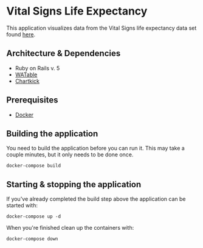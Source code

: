 # Vital Signs Life Expectancy

This application visualizes data from the Vital Signs life expectancy data set found [here](https://data.bayareametro.gov/dataset/Vital-Signs-Life-Expectancy-by-county/g26a-g4jw).

## Architecture & Dependencies

- Ruby on Rails v. 5
- [WATable](https://wootapa-watable.appspot.com/)
- [Chartkick](https://chartkick.com/)

## Prerequisites

- [Docker](https://www.docker.com/products/docker-desktop)

## Building the application

You need to build the application before you can run it. This may take a couple minutes, but it only needs to be done once.

```
docker-compose build
```

## Starting & stopping the application

If you've already completed the build step above the application can be started with:
```
docker-compose up -d
```

When you're finished clean up the containers with:
```
docker-compose down
```
